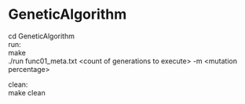 # GeneticAlgorithm

cd GeneticAlgorithm </br> 
run:</br> 
  make </br> 
  ./run func01_meta.txt \<count of generations to execute\> -m \<mutation percentage\>
  
clean:</br> 
  make clean

